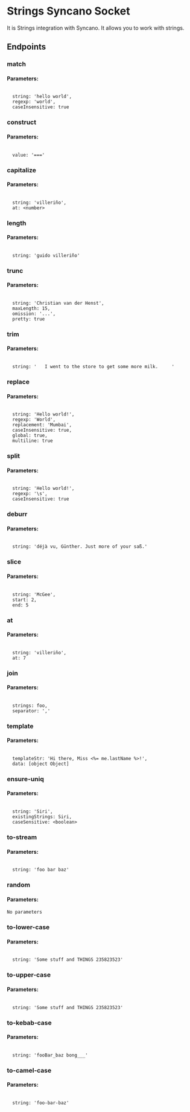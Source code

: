 # Strings Syncano Socket

It is Strings integration with Syncano. It allows you to work with strings.

## Endpoints

### match

#### Parameters:
```

  string: 'hello world',
  regexp: 'world',
  caseInsensitive: true
```


### construct

#### Parameters:
```

  value: '==='
```


### capitalize

#### Parameters:
```

  string: 'villeriño',
  at: <number>
```


### length

#### Parameters:
```

  string: 'guido villeriño'
```


### trunc

#### Parameters:
```

  string: 'Christian van der Henst',
  maxLength: 15,
  omission: '...',
  pretty: true
```


### trim

#### Parameters:
```

  string: '   I went to the store to get some more milk.     '
```


### replace

#### Parameters:
```

  string: 'Hello world!',
  regexp: 'World',
  replacement: 'Mumbai',
  caseInsensitive: true,
  global: true,
  multiline: true
```


### split

#### Parameters:
```

  string: 'Hello world!',
  regexp: '\s',
  caseInsensitive: true
```


### deburr

#### Parameters:
```

  string: 'déjà vu, Günther. Just more of your saß.'
```


### slice

#### Parameters:
```

  string: 'McGee',
  start: 2,
  end: 5
```


### at

#### Parameters:
```

  string: 'villeriño',
  at: 7
```


### join

#### Parameters:
```

  strings: foo,
  separator: ','
```


### template

#### Parameters:
```

  templateStr: 'Hi there, Miss <%= me.lastName %>!',
  data: [object Object]
```


### ensure-uniq

#### Parameters:
```

  string: 'Siri',
  existingStrings: Siri,
  caseSensitive: <boolean>
```


### to-stream

#### Parameters:
```

  string: 'foo bar baz'
```


### random

#### Parameters:
```
No parameters
```


### to-lower-case

#### Parameters:
```

  string: 'Some stuff and THINGS 235823523'
```


### to-upper-case

#### Parameters:
```

  string: 'Some stuff and THINGS 235823523'
```


### to-kebab-case

#### Parameters:
```

  string: 'fooBar_baz bong___'
```


### to-camel-case

#### Parameters:
```

  string: 'foo-bar-baz'
```


